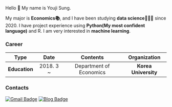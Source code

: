Hello 👋 My name is Youji Sung.  

My major is **Economics📚**, and I have been studying **data science👩🏻‍💻** since 2020. 
I have project experience using **Python(My most confident language)** and R. I am very interested in **machine learning**.

### Career

| **Type** | **Date** | **Contents** | **Organization** |
|:--------:|:--------:|:--------:|:--------:|
| **Education** | 2018. 3 ~ | Department of Economics| **Korea University** |

### Contacts
[![Gmail Badge](https://img.shields.io/badge/-Gmail-d14836?style=flat-square&logo=Gmail&logoColor=white&link=mailto:chloesung@Korea.ac.kr)](mailto:chloesung@korea.ac.kr)
[![Blog Badge](http://img.shields.io/badge/-chloesung-black?style=flat-square&logo=github&link=https://github.com/chloesung)](https://github.com/chloesung) 
